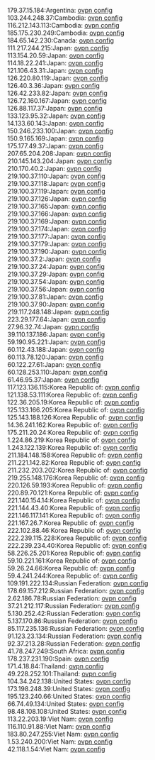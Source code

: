 179.37.15.184:Argentina: [ovpn config](vpn/179_37_15_184.ovpn)  
103.244.248.37:Cambodia: [ovpn config](vpn/103_244_248_37.ovpn)  
116.212.143.113:Cambodia: [ovpn config](vpn/116_212_143_113.ovpn)  
185.175.230.249:Cambodia: [ovpn config](vpn/185_175_230_249.ovpn)  
184.65.142.230:Canada: [ovpn config](vpn/184_65_142_230.ovpn)  
111.217.244.215:Japan: [ovpn config](vpn/111_217_244_215.ovpn)  
113.154.20.59:Japan: [ovpn config](vpn/113_154_20_59.ovpn)  
114.18.22.241:Japan: [ovpn config](vpn/114_18_22_241.ovpn)  
121.106.43.31:Japan: [ovpn config](vpn/121_106_43_31.ovpn)  
126.220.80.119:Japan: [ovpn config](vpn/126_220_80_119.ovpn)  
126.40.3.36:Japan: [ovpn config](vpn/126_40_3_36.ovpn)  
126.42.233.82:Japan: [ovpn config](vpn/126_42_233_82.ovpn)  
126.72.160.167:Japan: [ovpn config](vpn/126_72_160_167.ovpn)  
126.88.117.37:Japan: [ovpn config](vpn/126_88_117_37.ovpn)  
133.123.95.32:Japan: [ovpn config](vpn/133_123_95_32.ovpn)  
14.133.60.143:Japan: [ovpn config](vpn/14_133_60_143.ovpn)  
150.246.233.100:Japan: [ovpn config](vpn/150_246_233_100.ovpn)  
150.9.165.169:Japan: [ovpn config](vpn/150_9_165_169.ovpn)  
175.177.49.37:Japan: [ovpn config](vpn/175_177_49_37.ovpn)  
207.65.204.208:Japan: [ovpn config](vpn/207_65_204_208.ovpn)  
210.145.143.204:Japan: [ovpn config](vpn/210_145_143_204.ovpn)  
210.170.40.2:Japan: [ovpn config](vpn/210_170_40_2.ovpn)  
219.100.37.110:Japan: [ovpn config](vpn/219_100_37_110.ovpn)  
219.100.37.118:Japan: [ovpn config](vpn/219_100_37_118.ovpn)  
219.100.37.119:Japan: [ovpn config](vpn/219_100_37_119.ovpn)  
219.100.37.126:Japan: [ovpn config](vpn/219_100_37_126.ovpn)  
219.100.37.165:Japan: [ovpn config](vpn/219_100_37_165.ovpn)  
219.100.37.166:Japan: [ovpn config](vpn/219_100_37_166.ovpn)  
219.100.37.169:Japan: [ovpn config](vpn/219_100_37_169.ovpn)  
219.100.37.174:Japan: [ovpn config](vpn/219_100_37_174.ovpn)  
219.100.37.177:Japan: [ovpn config](vpn/219_100_37_177.ovpn)  
219.100.37.179:Japan: [ovpn config](vpn/219_100_37_179.ovpn)  
219.100.37.190:Japan: [ovpn config](vpn/219_100_37_190.ovpn)  
219.100.37.2:Japan: [ovpn config](vpn/219_100_37_2.ovpn)  
219.100.37.24:Japan: [ovpn config](vpn/219_100_37_24.ovpn)  
219.100.37.29:Japan: [ovpn config](vpn/219_100_37_29.ovpn)  
219.100.37.54:Japan: [ovpn config](vpn/219_100_37_54.ovpn)  
219.100.37.56:Japan: [ovpn config](vpn/219_100_37_56.ovpn)  
219.100.37.81:Japan: [ovpn config](vpn/219_100_37_81.ovpn)  
219.100.37.90:Japan: [ovpn config](vpn/219_100_37_90.ovpn)  
219.117.248.148:Japan: [ovpn config](vpn/219_117_248_148.ovpn)  
223.29.177.64:Japan: [ovpn config](vpn/223_29_177_64.ovpn)  
27.96.32.74:Japan: [ovpn config](vpn/27_96_32_74.ovpn)  
39.110.137.186:Japan: [ovpn config](vpn/39_110_137_186.ovpn)  
59.190.95.221:Japan: [ovpn config](vpn/59_190_95_221.ovpn)  
60.112.43.188:Japan: [ovpn config](vpn/60_112_43_188.ovpn)  
60.113.78.120:Japan: [ovpn config](vpn/60_113_78_120.ovpn)  
60.122.27.61:Japan: [ovpn config](vpn/60_122_27_61.ovpn)  
60.128.253.110:Japan: [ovpn config](vpn/60_128_253_110.ovpn)  
61.46.95.37:Japan: [ovpn config](vpn/61_46_95_37.ovpn)  
117.123.136.115:Korea Republic of: [ovpn config](vpn/117_123_136_115.ovpn)  
121.138.53.111:Korea Republic of: [ovpn config](vpn/121_138_53_111.ovpn)  
122.36.205.19:Korea Republic of: [ovpn config](vpn/122_36_205_19.ovpn)  
125.133.166.205:Korea Republic of: [ovpn config](vpn/125_133_166_205.ovpn)  
125.143.188.126:Korea Republic of: [ovpn config](vpn/125_143_188_126.ovpn)  
14.36.241.162:Korea Republic of: [ovpn config](vpn/14_36_241_162.ovpn)  
175.211.20.24:Korea Republic of: [ovpn config](vpn/175_211_20_24.ovpn)  
1.224.86.219:Korea Republic of: [ovpn config](vpn/1_224_86_219.ovpn)  
1.243.122.139:Korea Republic of: [ovpn config](vpn/1_243_122_139.ovpn)  
211.184.148.158:Korea Republic of: [ovpn config](vpn/211_184_148_158.ovpn)  
211.221.142.82:Korea Republic of: [ovpn config](vpn/211_221_142_82.ovpn)  
211.232.203.202:Korea Republic of: [ovpn config](vpn/211_232_203_202.ovpn)  
219.255.148.176:Korea Republic of: [ovpn config](vpn/219_255_148_176.ovpn)  
220.126.59.193:Korea Republic of: [ovpn config](vpn/220_126_59_193.ovpn)  
220.89.70.121:Korea Republic of: [ovpn config](vpn/220_89_70_121.ovpn)  
221.140.154.14:Korea Republic of: [ovpn config](vpn/221_140_154_14.ovpn)  
221.144.43.40:Korea Republic of: [ovpn config](vpn/221_144_43_40.ovpn)  
221.146.117.141:Korea Republic of: [ovpn config](vpn/221_146_117_141.ovpn)  
221.167.26.7:Korea Republic of: [ovpn config](vpn/221_167_26_7.ovpn)  
222.102.88.46:Korea Republic of: [ovpn config](vpn/222_102_88_46.ovpn)  
222.239.115.228:Korea Republic of: [ovpn config](vpn/222_239_115_228.ovpn)  
222.239.234.40:Korea Republic of: [ovpn config](vpn/222_239_234_40.ovpn)  
58.226.25.201:Korea Republic of: [ovpn config](vpn/58_226_25_201.ovpn)  
59.10.221.161:Korea Republic of: [ovpn config](vpn/59_10_221_161.ovpn)  
59.26.24.66:Korea Republic of: [ovpn config](vpn/59_26_24_66.ovpn)  
59.4.241.244:Korea Republic of: [ovpn config](vpn/59_4_241_244.ovpn)  
109.191.222.134:Russian Federation: [ovpn config](vpn/109_191_222_134.ovpn)  
178.69.157.212:Russian Federation: [ovpn config](vpn/178_69_157_212.ovpn)  
2.62.186.78:Russian Federation: [ovpn config](vpn/2_62_186_78.ovpn)  
37.21.212.117:Russian Federation: [ovpn config](vpn/37_21_212_117.ovpn)  
5.130.252.42:Russian Federation: [ovpn config](vpn/5_130_252_42.ovpn)  
5.137.170.86:Russian Federation: [ovpn config](vpn/5_137_170_86.ovpn)  
85.117.235.136:Russian Federation: [ovpn config](vpn/85_117_235_136.ovpn)  
91.123.23.134:Russian Federation: [ovpn config](vpn/91_123_23_134.ovpn)  
92.37.213.28:Russian Federation: [ovpn config](vpn/92_37_213_28.ovpn)  
41.78.247.249:South Africa: [ovpn config](vpn/41_78_247_249.ovpn)  
178.237.231.190:Spain: [ovpn config](vpn/178_237_231_190.ovpn)  
171.4.18.84:Thailand: [ovpn config](vpn/171_4_18_84.ovpn)  
49.228.252.101:Thailand: [ovpn config](vpn/49_228_252_101.ovpn)  
104.34.242.138:United States: [ovpn config](vpn/104_34_242_138.ovpn)  
173.198.248.39:United States: [ovpn config](vpn/173_198_248_39.ovpn)  
195.123.240.66:United States: [ovpn config](vpn/195_123_240_66.ovpn)  
66.74.49.134:United States: [ovpn config](vpn/66_74_49_134.ovpn)  
98.48.108.108:United States: [ovpn config](vpn/98_48_108_108.ovpn)  
113.22.203.19:Viet Nam: [ovpn config](vpn/113_22_203_19.ovpn)  
116.110.91.88:Viet Nam: [ovpn config](vpn/116_110_91_88.ovpn)  
183.80.247.255:Viet Nam: [ovpn config](vpn/183_80_247_255.ovpn)  
1.53.240.200:Viet Nam: [ovpn config](vpn/1_53_240_200.ovpn)  
42.118.1.54:Viet Nam: [ovpn config](vpn/42_118_1_54.ovpn)  
